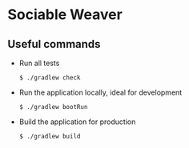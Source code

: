 # Sociable Weaver

## Useful commands

- Run all tests

  ```shell
  $ ./gradlew check
  ```

- Run the application locally, ideal for development

  ```shell
  $ ./gradlew bootRun
  ```

- Build the application for production

  ```shell
  $ ./gradlew build
  ```
